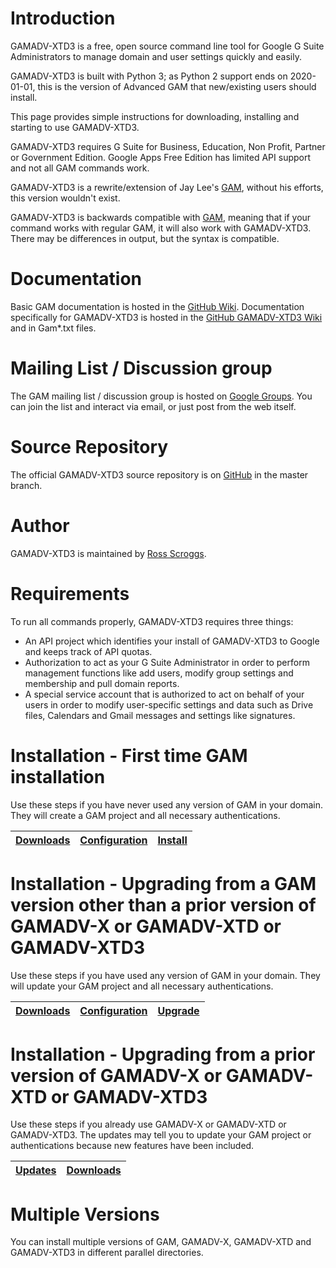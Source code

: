 # Introduction
GAMADV-XTD3 is a free, open source command line tool for Google G Suite Administrators to manage domain and user settings quickly and easily.

GAMADV-XTD3 is built with Python 3; as Python 2 support ends on 2020-01-01, this is the version of Advanced GAM that new/existing users should install.

This page provides simple instructions for downloading, installing and starting to use GAMADV-XTD3.

GAMADV-XTD3 requires G Suite for Business, Education, Non Profit, Partner or Government Edition. Google Apps Free Edition has limited API support and not all GAM commands work.

GAMADV-XTD3 is a rewrite/extension of Jay Lee's [GAM], without his efforts, this version wouldn't exist.

GAMADV-XTD3 is backwards compatible with [GAM], meaning that if your command works with regular GAM, it will also work with GAMADV-XTD3. There may be differences in output, but the syntax is compatible.

# Documentation
Basic GAM documentation is hosted in the [GitHub Wiki]. Documentation specifically for GAMADV-XTD3 is hosted in the [GitHub GAMADV-XTD3 Wiki] and in Gam*.txt files.

# Mailing List / Discussion group
The GAM mailing list / discussion group is hosted on [Google Groups].  You can join the list and interact via email, or just post from the web itself.

# Source Repository
The official GAMADV-XTD3 source repository is on [GitHub] in the master branch.

# Author
GAMADV-XTD3 is maintained by <a href="mailto:ross.scroggs@gmail.com">Ross Scroggs</a>.

# Requirements
To run all commands properly, GAMADV-XTD3 requires three things:
* An API project which identifies your install of GAMADV-XTD3 to Google and keeps track of API quotas.
* Authorization to act as your G Suite Administrator in order to perform management functions like add users, modify group settings and membership and pull domain reports.
* A special service account that is authorized to act on behalf of your users in order to modify user-specific settings and data such as Drive files, Calendars and Gmail messages and settings like signatures.

# Installation - First time GAM installation
Use these steps if you have never used any version of GAM in your domain. They will create a GAM project
and all necessary authentications.

| [Downloads] | [Configuration] | [Install] |
|     :---:   |     :---:       |   :---:   |

# Installation - Upgrading from a GAM version other than a prior version of GAMADV-X or GAMADV-XTD or GAMADV-XTD3
Use these steps if you have used any version of GAM in your domain. They will update your GAM project
and all necessary authentications.

| [Downloads] | [Configuration] | [Upgrade] |
|    :---:    |      :---:      |   :---:   |

# Installation - Upgrading from a prior version of GAMADV-X or GAMADV-XTD or GAMADV-XTD3
Use these steps if you already use GAMADV-X or GAMADV-XTD or GAMADV-XTD3. The updates may tell you to update your GAM project
or authentications because new features have been included.

| [Updates]  | [Downloads] |
|    :---:   |   :---:     |

# Multiple Versions
You can install multiple versions of GAM, GAMADV-X, GAMADV-XTD and GAMADV-XTD3 in different parallel directories.

[GAM]: https://github.com/jay0lee/GAM
[GitHub Releases]: https://github.com/taers232c/GAMADV-XTD3/releases
[GitHub]: https://github.com/taers232c/GAMADV-XTD3/tree/master
[GitHub Wiki]: https://github.com/jay0lee/GAM/wiki/
[GitHub GAMADV-XTD3 Wiki]: https://github.com/taers232c/GAMADV-XTD3/wiki/
[Google Groups]: https://groups.google.com/group/google-apps-manager
[Downloads]: https://github.com/taers232c/GAMADV-XTD3/wiki/Downloads
[Configuration]: https://github.com/taers232c/GAMADV-XTD3/wiki/gam.cfg
[Install]: https://github.com/taers232c/GAMADV-XTD3/wiki/How-to-Install-Advanced-GAM
[Upgrade]: https://github.com/taers232c/GAMADV-XTD3/wiki/How-to-Upgrade-from-Standard-GAM
[Updates]: https://github.com/taers232c/GAMADV-XTD3/wiki/GAM-Updates